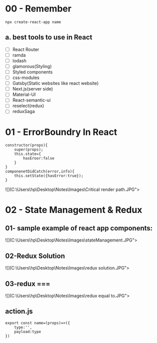 # 00 - Remember

```
npx create-react-app name
```

## a. best tools to use in React

- [ ] React Router
- [ ] ramda
- [ ] lodash
- [ ] glamorous(Styling)
- [ ] Styled components
- [ ] css-modules
- [ ] Gatsby(Static websites like react website)
- [ ] Next.js(server side)
- [ ] Material-UI
- [ ] React-semantic-ui
- [ ] reselect(redux)
- [ ] reduxSaga

# 01 - ErrorBoundry In React

```react
constructor(props){
    super(props);
    this.state={
        hasEroor:false
    }
}
componenetDidCatch(error,info){
    this.setState({hasError:true});
}
```

![](C:\Users\hp\Desktop\Notes\Images\Critical render path.JPG">
  <br/>
</p>

# 02 - State Management & Redux

## 01- sample example of react app components:

![](C:\Users\hp\Desktop\Notes\Images\stateManagement.JPG">
  <br/>
</p>

## 02-Redux Solution

![](C:\Users\hp\Desktop\Notes\Images\redux solution.JPG">
  <br/>
</p>

## 03-redux ===

![](C:\Users\hp\Desktop\Notes\Images\redux equal to.JPG">
  <br/>
</p>

## action.js

```react
export const name=(props)=>({
    type:'',
    payload:type
})
```

